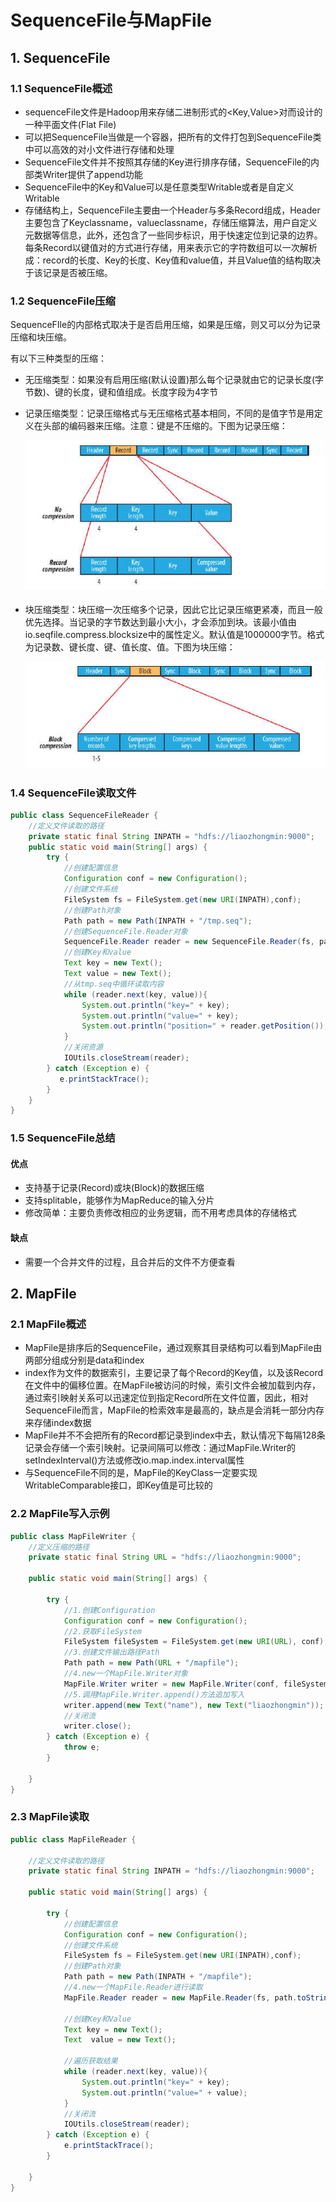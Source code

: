 # SequenceFile与MapFile

## 1. SequenceFile

### 1.1 SequenceFile概述

- sequenceFile文件是Hadoop用来存储二进制形式的<Key,Value>对而设计的一种平面文件(Flat File)
- 可以把SequenceFile当做是一个容器，把所有的文件打包到SequenceFile类中可以高效的对小文件进行存储和处理
- SequenceFile文件并不按照其存储的Key进行排序存储，SequenceFile的内部类Writer提供了append功能
- SequenceFile中的Key和Value可以是任意类型Writable或者是自定义Writable
- 存储结构上，SequenceFile主要由一个Header与多条Record组成，Header主要包含了Keyclassname，valueclassname，存储压缩算法，用户自定义元数据等信息，此外，还包含了一些同步标识，用于快速定位到记录的边界。每条Record以键值对的方式进行存储，用来表示它的字符数组可以一次解析成：record的长度、Key的长度、Key值和value值，并且Value值的结构取决于该记录是否被压缩。

### 1.2 SequenceFile压缩

SequenceFIle的内部格式取决于是否启用压缩，如果是压缩，则又可以分为记录压缩和块压缩。

有以下三种类型的压缩：

- 无压缩类型：如果没有启用压缩(默认设置)那么每个记录就由它的记录长度(字节数)、键的长度，键和值组成。长度字段为4字节

- 记录压缩类型：记录压缩格式与无压缩格式基本相同，不同的是值字节是用定义在头部的编码器来压缩。注意：键是不压缩的。下图为记录压缩：

	![](../../img/SequenceFile_record_codec.jpg)

- 块压缩类型：块压缩一次压缩多个记录，因此它比记录压缩更紧凑，而且一般优先选择。当记录的字节数达到最小大小，才会添加到块。该最小值由io.seqfile.compress.blocksize中的属性定义。默认值是1000000字节。格式为记录数、键长度、键、值长度、值。下图为块压缩：

	![](../../img/SequenceFile_block_codec.jpg)

### 1.4 SequenceFile读取文件

```java
public class SequenceFileReader {
	//定义文件读取的路径
	private static final String INPATH = "hdfs://liaozhongmin:9000";
	public static void main(String[] args) {
		try {
			//创建配置信息
			Configuration conf = new Configuration();
			//创建文件系统
			FileSystem fs = FileSystem.get(new URI(INPATH),conf);
			//创建Path对象
			Path path = new Path(INPATH + "/tmp.seq");
			//创建SequenceFile.Reader对象
			SequenceFile.Reader reader = new SequenceFile.Reader(fs, path, conf);
			//创建Key和value
			Text key = new Text();
			Text value = new Text();
			//从tmp.seq中循环读取内容
			while (reader.next(key, value)){
				System.out.println("key=" + key);
				System.out.println("value=" + key);
				System.out.println("position=" + reader.getPosition());
			}
			//关闭资源
			IOUtils.closeStream(reader);
		} catch (Exception e) {
		   e.printStackTrace();
		}
	}
}
```

### 1.5 SequenceFile总结

#### 优点

- 支持基于记录(Record)或块(Block)的数据压缩
- 支持splitable，能够作为MapReduce的输入分片
- 修改简单：主要负责修改相应的业务逻辑，而不用考虑具体的存储格式

#### 缺点

- 需要一个合并文件的过程，且合并后的文件不方便查看

## 2. MapFile

### 2.1 MapFile概述

- MapFile是排序后的SequenceFile，通过观察其目录结构可以看到MapFile由两部分组成分别是data和index
- index作为文件的数据索引，主要记录了每个Record的Key值，以及该Record在文件中的偏移位置。在MapFile被访问的时候，索引文件会被加载到内存，通过索引映射关系可以迅速定位到指定Record所在文件位置，因此，相对SequenceFile而言，MapFile的检索效率是最高的，缺点是会消耗一部分内存来存储index数据
- MapFile并不不会把所有的Record都记录到index中去，默认情况下每隔128条记录会存储一个索引映射。记录间隔可以修改：通过MapFile.Writer的setIndexInterval()方法或修改io.map.index.interval属性
- 与SequenceFile不同的是，MapFile的KeyClass一定要实现WritableComparable接口，即Key值是可比较的

### 2.2 MapFile写入示例

```java
public class MapFileWriter {
	//定义压缩的路径
	private static final String URL = "hdfs://liaozhongmin:9000";
	
	public static void main(String[] args) {
		
		try {
			//1.创建Configuration
			Configuration conf = new Configuration();
			//2.获取FileSystem
			FileSystem fileSystem = FileSystem.get(new URI(URL), conf);
			//3.创建文件输出路径Path
			Path path = new Path(URL + "/mapfile");
			//4.new一个MapFile.Writer对象
			MapFile.Writer writer = new MapFile.Writer(conf, fileSystem, path.toString(), Text.class, Text.class);
			//5.调用MapFile.Writer.append()方法追加写入
			writer.append(new Text("name"), new Text("liaozhongmin"));
			//关闭流
			writer.close();
		} catch (Exception e) {
			throw e;
		}
		
	}
}
```

### 2.3 MapFile读取

```java
public class MapFileReader {
 
	//定义文件读取的路径
	private static final String INPATH = "hdfs://liaozhongmin:9000";
	
	public static void main(String[] args) {
		
		try {
			//创建配置信息
			Configuration conf = new Configuration();
			//创建文件系统
			FileSystem fs = FileSystem.get(new URI(INPATH),conf);
			//创建Path对象
			Path path = new Path(INPATH + "/mapfile");
			//4.new一个MapFile.Reader进行读取
			MapFile.Reader reader = new MapFile.Reader(fs, path.toString(), conf);
			
			//创建Key和Value
			Text key = new Text();
			Text  value = new Text();
			
			//遍历获取结果
			while (reader.next(key, value)){
				System.out.println("key=" + key);
				System.out.println("value=" + value);
			}
			//关闭流
			IOUtils.closeStream(reader);
		} catch (Exception e) {
			e.printStackTrace();
		}
		
	}
}
```



